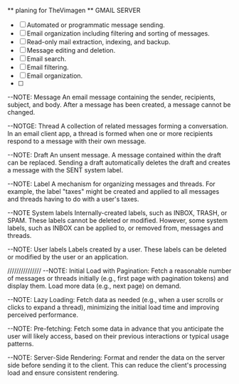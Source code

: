 ** planing for TheVimagen ** GMAIL SERVER

- [ ] Automated or programmatic message sending.
- [ ] Email organization including filtering and sorting of messages.
- [ ] Read-only mail extraction, indexing, and backup.
- [ ] Message editing and deletion.
- [ ] Email search.
- [ ] Email filtering.
- [ ] Email organization.
- [ ]

--NOTE: Message
An email message containing the sender, recipients, subject, and body. After a message has been created, a message cannot be changed.

--NOTGE: Thread
A collection of related messages forming a conversation. In an email client app, a thread is formed when one or more recipients respond to a message with their own message.

--NOTE: Draft
An unsent message. A message contained within the draft can be replaced. Sending a draft automatically deletes the draft and creates a message with the SENT system label.

--NOTE: Label
A mechanism for organizing messages and threads. For example, the label "taxes" might be created and applied to all messages and threads having to do with a user's taxes.

--NOTE System labels
Internally-created labels, such as INBOX, TRASH, or SPAM. These labels cannot be deleted or modified. However, some system labels, such as INBOX can be applied to, or removed from, messages and threads.

--NOTE: User labels
Labels created by a user. These labels can be deleted or modified by the user or an application.

///////////////
--NOTE: Initial Load with Pagination: Fetch a reasonable number of messages or threads initially (e.g., first page with pagination tokens) and display them. Load more data (e.g., next page) on demand.

--NOTE: Lazy Loading: Fetch data as needed (e.g., when a user scrolls or clicks to expand a thread), minimizing the initial load time and improving perceived performance.

--NOTE: Pre-fetching: Fetch some data in advance that you anticipate the user will likely access, based on their previous interactions or typical usage patterns.

--NOTE: Server-Side Rendering: Format and render the data on the server side before sending it to the client. This can reduce the client's processing load and ensure consistent rendering.
